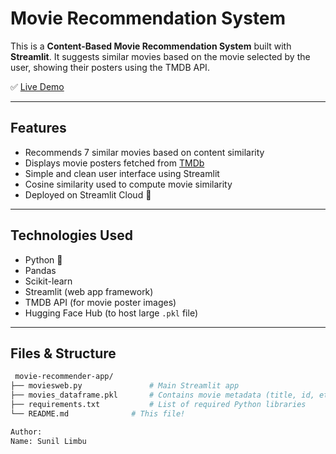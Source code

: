 # Movie Recommendation System

This is a **Content-Based Movie Recommendation System** built with **Streamlit**. It suggests similar movies based on the movie selected by the user, showing their posters using the TMDB API.

✅ [Live Demo]([https://movie-recommender-app-fbprncncuguwshfdw9jxn3.streamlit.app](https://movie-recommender-app-yawzdd76r54lwybv3hhjjp.streamlit.app/))

---

## Features

- Recommends 7 similar movies based on content similarity
- Displays movie posters fetched from [TMDb](https://www.themoviedb.org/)
- Simple and clean user interface using Streamlit
- Cosine similarity used to compute movie similarity
- Deployed on Streamlit Cloud 🚀

---

## Technologies Used

- Python 🐍
- Pandas
- Scikit-learn
- Streamlit (web app framework)
- TMDB API (for movie poster images)
- Hugging Face Hub (to host large `.pkl` file)

---

## Files & Structure

```bash
 movie-recommender-app/
├── moviesweb.py               # Main Streamlit app
├── movies_dataframe.pkl       # Contains movie metadata (title, id, etc.)
├── requirements.txt           # List of required Python libraries
└── README.md              # This file!

Author:
Name: Sunil Limbu
